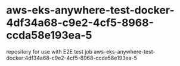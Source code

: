 # aws-eks-anywhere-test-docker-4df34a68-c9e2-4cf5-8968-ccda58e193ea-5
repository for use with E2E test job aws-eks-anywhere-test-docker:4df34a68-c9e2-4cf5-8968-ccda58e193ea-5
